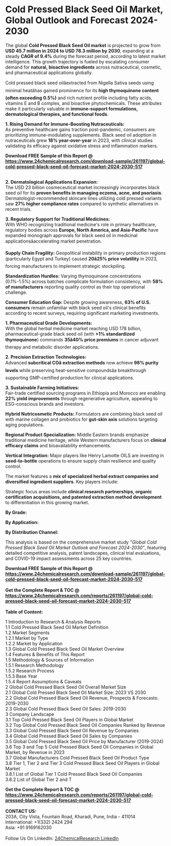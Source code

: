 <h1>Cold Pressed Black Seed Oil Market, Global Outlook and Forecast 2024-2030</h1><p>The global <strong>Cold Pressed Black Seed Oil market</strong> is projected to grow from <strong>USD 45.7 million in 2024 to USD 78.3 million by 2030</strong>, expanding at a steady <strong>CAGR of 9.4%</strong> during the forecast period, according to latest market intelligence. This growth trajectory is fueled by escalating consumer demand for <strong>natural, bioactive ingredients</strong> across nutraceutical, cosmetic, and pharmaceutical applications globally.</p><p>Cold pressed black seed oilâextracted from Nigella Sativa seeds using minimal heatâhas gained prominence for its <strong>high thymoquinone content (often exceeding 0.5%)</strong> and rich nutrient profile including fatty acids, vitamins E and B complex, and bioactive phytochemicals. These attributes make it particularly valuable in <strong>immune-support formulations, dermatological therapies, and functional foods</strong>.</p><p><strong>1. Rising Demand for Immune-Boosting Nutraceuticals:</strong><br>
As preventive healthcare gains traction post-pandemic, consumers are prioritizing immune-modulating supplements. Black seed oil adoption in nutraceuticals grew <strong>18% year-over-year</strong> in 2023, with clinical studies validating its efficacy against oxidative stress and inflammation markers.</p><div><b>Download FREE Sample of this Report @ 
            <a href="https://www.24chemicalresearch.com/download-sample/261197/global-cold-pressed-black-seed-oil-forecast-market-2024-2030-517">
            https://www.24chemicalresearch.com/download-sample/261197/global-cold-pressed-black-seed-oil-forecast-market-2024-2030-517</a></b></div><br><p><strong>2. Dermatological Applications Expansion:</strong><br>
The USD 23 billion cosmeceutical market increasingly incorporates black seed oil for its <strong>proven benefits in managing eczema, acne, and psoriasis</strong>. Dermatologist-recommended skincare lines utilizing cold pressed variants saw <strong>27% higher compliance rates</strong> compared to synthetic alternatives in recent trials.</p><p><strong>3. Regulatory Support for Traditional Medicines:</strong><br>
With WHO recognizing traditional medicine's role in primary healthcare, regulatory bodies across <strong>Europe, North America, and Asia-Pacific</strong> have expanded monograph approvals for black seed oil in medicinal applicationsâaccelerating market penetration.</p><p><strong>Supply Chain Fragility:</strong> Geopolitical instability in primary production regions (particularly Egypt and Turkey) caused <strong>20â25% price volatility</strong> in 2023, forcing manufacturers to implement strategic stockpiling.</p><p><strong>Standardization Hurdles:</strong> Varying thymoquinone concentrations (0.1%-1.5%) across batches complicate formulation consistency, with <strong>58% of manufacturers</strong> reporting quality control as their top operational challenge.</p><p><strong>Consumer Education Gap:</strong> Despite growing awareness, <strong>63% of U.S. consumers</strong> remain unfamiliar with black seed oil's clinical benefits according to recent surveys, requiring significant marketing investments.</p><p><strong>1. Pharmaceutical Grade Developments:</strong><br>
With the global herbal medicine market reaching USD 178 billion, pharmaceutical-grade black seed oil (with <strong>&gt;1% standardized thymoquinone</strong>) commands <strong>35â40% price premiums</strong> in cancer adjuvant therapy and metabolic disorder applications.</p><p><strong>2. Precision Extraction Technologies:</strong><br>
Advanced <strong>subcritical COâ extraction methods</strong> now achieve <strong>98% purity levels</strong> while preserving heat-sensitive compoundsâa breakthrough supporting GMP-certified production for clinical applications.</p><p><strong>3. Sustainable Farming Initiatives:</strong><br>
Fair-trade certified sourcing programs in Ethiopia and Morocco are enabling <strong>22% yield improvements</strong> through regenerative agriculture, appealing to ESG-conscious brands and investors.</p><p><strong>Hybrid Nutricosmetic Products:</strong> Formulators are combining black seed oil with marine collagen and probiotics for <strong>gut-skin axis</strong> solutions targeting aging populations.</p><p><strong>Regional Product Specialization:</strong> Middle Eastern brands emphasize traditional medicine heritage, while Western manufacturers focus on <strong>clinical efficacy claims</strong> and bioavailability enhancements.</p><p><strong>Vertical Integration:</strong> Major players like Henry Lamotte OILS are investing in <strong>seed-to-bottle</strong> operations to ensure supply chain resilience and quality control.</p><p>The market features a <strong>mix of specialized herbal extract companies and diversified ingredient suppliers</strong>. Key players include:</p><p>Strategic focus areas include <strong>clinical research partnerships, organic certification acquisitions, and patented extraction method development</strong> to differentiation in this growing market.</p><p><strong>By Grade:</strong></p><p><strong>By Application:</strong></p><p><strong>By Distribution Channel:</strong></p><p>This analysis is based on the comprehensive market study <em>"Global Cold Pressed Black Seed Oil Market Outlook and Forecast 2024-2030"</em>, featuring detailed competitive analysis, patent landscapes, clinical trial evaluations, and COVID-19 impact assessments across 25 key countries.</p><div><b>Download FREE Sample of this Report @ 
            <a href="https://www.24chemicalresearch.com/download-sample/261197/global-cold-pressed-black-seed-oil-forecast-market-2024-2030-517">
            https://www.24chemicalresearch.com/download-sample/261197/global-cold-pressed-black-seed-oil-forecast-market-2024-2030-517</a></b></div><br><div><b>Get the Complete Report & TOC @ 
            <a href="https://www.24chemicalresearch.com/reports/261197/global-cold-pressed-black-seed-oil-forecast-market-2024-2030-517">
            https://www.24chemicalresearch.com/reports/261197/global-cold-pressed-black-seed-oil-forecast-market-2024-2030-517</a></b></div><br>
            <b>Table of Content:</b><p>1 Introduction to Research & Analysis Reports<br />
    1.1 Cold Pressed Black Seed Oil Market Definition<br />
    1.2 Market Segments<br />
        1.2.1 Market by Type<br />
        1.2.2 Market by Application<br />
    1.3 Global Cold Pressed Black Seed Oil Market Overview<br />
    1.4 Features & Benefits of This Report<br />
    1.5 Methodology & Sources of Information<br />
        1.5.1 Research Methodology<br />
        1.5.2 Research Process<br />
        1.5.3 Base Year<br />
        1.5.4 Report Assumptions & Caveats<br />
2 Global Cold Pressed Black Seed Oil Overall Market Size<br />
    2.1 Global Cold Pressed Black Seed Oil Market Size: 2023 VS 2030<br />
    2.2 Global Cold Pressed Black Seed Oil Revenue, Prospects & Forecasts: 2019-2030<br />
    2.3 Global Cold Pressed Black Seed Oil Sales: 2019-2030<br />
3 Company Landscape<br />
    3.1 Top Cold Pressed Black Seed Oil Players in Global Market<br />
    3.2 Top Global Cold Pressed Black Seed Oil Companies Ranked by Revenue<br />
    3.3 Global Cold Pressed Black Seed Oil Revenue by Companies<br />
    3.4 Global Cold Pressed Black Seed Oil Sales by Companies<br />
    3.5 Global Cold Pressed Black Seed Oil Price by Manufacturer (2019-2024)<br />
    3.6 Top 3 and Top 5 Cold Pressed Black Seed Oil Companies in Global Market, by Revenue in 2023<br />
    3.7 Global Manufacturers Cold Pressed Black Seed Oil Product Type<br />
    3.8 Tier 1, Tier 2 and Tier 3 Cold Pressed Black Seed Oil Players in Global Market<br />
        3.8.1 List of Global Tier 1 Cold Pressed Black Seed Oil Companies<br />
        3.8.2 List of Global Tier 2 and T</p><div><b>Get the Complete Report & TOC @ 
            <a href="https://www.24chemicalresearch.com/reports/261197/global-cold-pressed-black-seed-oil-forecast-market-2024-2030-517">
            https://www.24chemicalresearch.com/reports/261197/global-cold-pressed-black-seed-oil-forecast-market-2024-2030-517</a></b></div><br><b>CONTACT US:</b><br>
            203A, City Vista, Fountain Road, Kharadi, Pune, India - 411014<br>
            International: +1(332) 2424 294<br>
            Asia: +91 9169162030 <br><br>
            Follow Us On LinkedIn: <a href="https://www.linkedin.com/company/24chemicalresearch/">24ChemicalResearch LinkedIn</a>